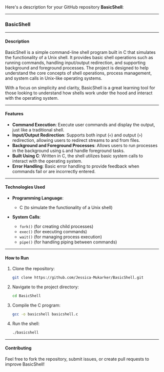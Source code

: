 Here's a description for your GitHub repository **BasicShell**:

---

### **BasicShell**

---

#### **Description**

BasicShell is a simple command-line shell program built in C that simulates the functionality of a Unix shell. It provides basic shell operations such as running commands, handling input/output redirection, and supporting background and foreground processes. The project is designed to help understand the core concepts of shell operations, process management, and system calls in Unix-like operating systems.

With a focus on simplicity and clarity, BasicShell is a great learning tool for those looking to understand how shells work under the hood and interact with the operating system.

---

#### **Features**

- **Command Execution**: Execute user commands and display the output, just like a traditional shell.
- **Input/Output Redirection**: Supports both input (`<`) and output (`>`) redirection, allowing users to redirect streams to and from files.
- **Background and Foreground Processes**: Allows users to run processes in the background using `&` and handle foreground tasks.
- **Built Using C**: Written in C, the shell utilizes basic system calls to interact with the operating system.
- **Error Handling**: Basic error handling to provide feedback when commands fail or are incorrectly entered.

---

#### **Technologies Used**

- **Programming Language**:
  - C (to simulate the functionality of a Unix shell)
  
- **System Calls**:
  - `fork()` (for creating child processes)
  - `exec()` (for executing commands)
  - `wait()` (for managing process execution)
  - `pipe()` (for handling piping between commands)

---

#### **How to Run**

1. Clone the repository:
   ```bash
   git clone https://github.com/Jessica-Mukarker/BasicShell.git
   ```

2. Navigate to the project directory:
   ```bash
   cd BasicShell
   ```

3. Compile the C program:
   ```bash
   gcc -o basicshell basicshell.c
   ```

4. Run the shell:
   ```bash
   ./basicshell
   ```

---

#### **Contributing**

Feel free to fork the repository, submit issues, or create pull requests to improve BasicShell!

